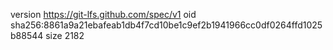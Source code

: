 version https://git-lfs.github.com/spec/v1
oid sha256:8861a9a21ebafeab1db4f7cd10be1c9ef2b1941966cc0df0264ffd1025b88544
size 2182
